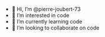 - 👋 Hi, I’m @pierre-joubert-73
- 👀 I’m interested in code
- 🌱 I’m currently learning code
- 💞️ I’m looking to collaborate on code

<!---
pierre-joubert-73/pierre-joubert-73 is a ✨ special ✨ repository because its `README.md` (this file) appears on your GitHub profile.
You can click the Preview link to take a look at your changes.
--->
